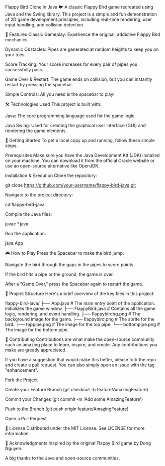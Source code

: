 Flappy Bird Clone in Java 🐦
A classic Flappy Bird game recreated using Java and the Swing library. This project is a simple and fun demonstration of 2D game development principles, including real-time rendering, user input handling, and collision detection.

🌟 Features
Classic Gameplay: Experience the original, addictive Flappy Bird mechanics.

Dynamic Obstacles: Pipes are generated at random heights to keep you on your toes.

Score Tracking: Your score increases for every pair of pipes you successfully pass.

Game Over & Restart: The game ends on collision, but you can instantly restart by pressing the spacebar.

Simple Controls: All you need is the spacebar to play!

🛠️ Technologies Used
This project is built with:

Java: The core programming language used for the game logic.

Java Swing: Used for creating the graphical user interface (GUI) and rendering the game elements.

🚀 Getting Started
To get a local copy up and running, follow these simple steps.

Prerequisites
Make sure you have the Java Development Kit (JDK) installed on your machine. You can download it from the official Oracle website or use an open-source alternative like OpenJDK.

Installation & Execution
Clone the repository:

git clone https://github.com/your-username/flappy-bird-java.git

Navigate to the project directory:

cd flappy-bird-java

Compile the Java files:

javac *.java

Run the application:

java App

🎮 How to Play
Press the Spacebar to make the bird jump.

Navigate the bird through the gaps in the pipes to score points.

If the bird hits a pipe or the ground, the game is over.

After a "Game Over," press the Spacebar again to restart the game.

📂 Project Structure
Here's a brief overview of the key files in this project:

flappy-bird-java/
├── App.java             # The main entry point of the application. Initializes the game window.
├── FlappyBird.java      # Contains all the game logic, rendering, and event handling.
├── flappybirdbg.png     # The background image for the game.
├── flappybird.png       # The sprite for the bird.
├── toppipe.png          # The image for the top pipe.
└── bottompipe.png       # The image for the bottom pipe.

🤝 Contributing
Contributions are what make the open-source community such an amazing place to learn, inspire, and create. Any contributions you make are greatly appreciated.

If you have a suggestion that would make this better, please fork the repo and create a pull request. You can also simply open an issue with the tag "enhancement".

Fork the Project

Create your Feature Branch (git checkout -b feature/AmazingFeature)

Commit your Changes (git commit -m 'Add some AmazingFeature')

Push to the Branch (git push origin feature/AmazingFeature)

Open a Pull Request

📄 License
Distributed under the MIT License. See LICENSE for more information.

🙏 Acknowledgments
Inspired by the original Flappy Bird game by Dong Nguyen.

A big thanks to the Java and open-source communities.
